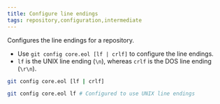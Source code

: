 ```yaml
---
title: Configure line endings
tags: repository,configuration,intermediate
---
```


Configures the line endings for a repository.

- Use `git config core.eol [lf | crlf]` to configure the line endings.
- `lf` is the UNIX line ending (`\n`), whereas `crlf` is the DOS line ending (`\r\n`).

```sh
git config core.eol [lf | crlf]
```

```sh
git config core.eol lf # Configured to use UNIX line endings
```
